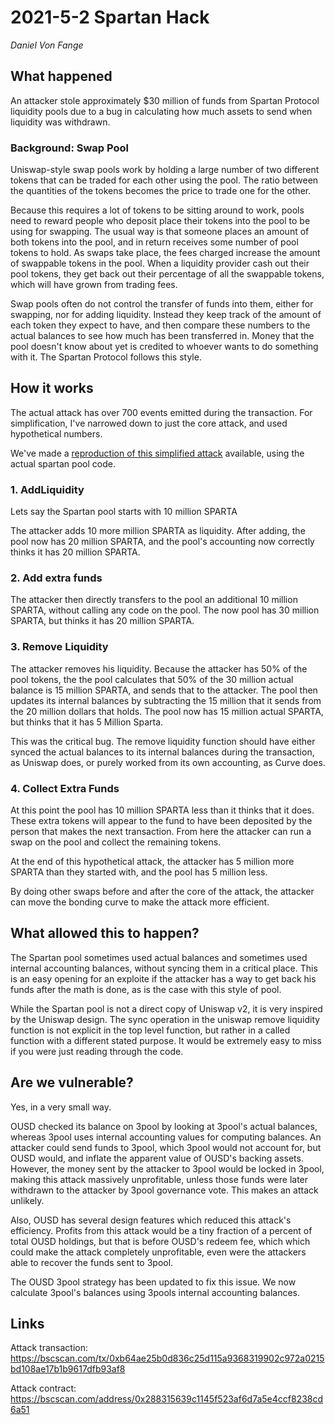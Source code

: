 # 2021-5-2 Spartan Hack

_Daniel Von Fange_

## What happened

An attacker stole approximately $30 million of funds from Spartan Protocol liquidity pools due to a bug in calculating how much assets to send when liquidity was withdrawn.

### Background: Swap Pool

Uniswap-style swap pools work by holding a large number of two different tokens that can be traded for each other using the pool. The ratio between the quantities of the tokens becomes the price to trade one for the other.

Because this requires a lot of tokens to be sitting around to work, pools need to reward people who deposit place their tokens into the pool to be using for swapping. The usual way is that someone places an amount of both tokens into the pool, and in return receives some number of pool tokens to hold. As swaps take place, the fees charged increase the amount of swappable tokens in the pool. When a liquidity provider cash out their pool tokens, they get back out their percentage of all the swappable tokens, which will have grown from trading fees.

Swap pools often do not control the transfer of funds into them, either for swapping, nor for adding liquidity. Instead they keep track of the amount of each token they expect to have, and then compare these numbers to the actual balances to see how much has been transferred in. Money that the pool doesn't know about yet is credited to whoever wants to do something with it. The Spartan Protocol follows this style.


## How it works

The actual attack has over 700 events emitted during the transaction. For simplification, I've narrowed down to just the core attack, and used hypothetical numbers.

We've made a [reproduction of this simplified attack](https://github.com/OriginProtocol/security/blob/master/reproductions/2021-05-02-spartan/tests/test_hack.py) available, using the actual spartan pool code.

### 1. AddLiquidity

Lets say the Spartan pool starts with 10 million SPARTA

The attacker adds 10 more million SPARTA as liquidity. After adding, the pool now has 20 million SPARTA, and the pool's accounting now correctly thinks it has 20 million SPARTA.

### 2. Add extra funds

The attacker then directly transfers to the pool an additional 10 million SPARTA, without calling any code on the pool. The now pool has 30 million SPARTA, but thinks it has 20 million SPARTA.


### 3. Remove Liquidity

The attacker removes his liquidity. Because the attacker has 50% of the pool tokens, the the pool calculates that 50% of the 30 million actual balance is 15 million SPARTA, and sends that to the attacker.  The pool then updates its internal balances by subtracting the 15 million that it sends from the 20 million dollars that holds. The pool now has 15 million actual SPARTA, but thinks that it has 5 Million Sparta.

This was the critical bug. The remove liquidity function should have either synced the actual balances to its internal balances during the transaction, as Uniswap does, or purely worked from its own accounting, as Curve does.


### 4. Collect Extra Funds

At this point the pool has 10 million SPARTA less than it thinks that it does. These extra tokens will appear to the fund to have been deposited by the person that makes the next transaction. From here the attacker can run a swap on the pool and collect the remaining tokens.

At the end of this hypothetical attack, the attacker has 5 million more SPARTA than they started with, and the pool has 5 million less.

By doing other swaps before and after the core of the attack, the attacker can move the bonding curve to make the attack more efficient.

## What allowed this to happen?

The Spartan pool sometimes used actual balances and sometimes used internal accounting balances, without syncing them in a critical place. This is an easy opening for an exploite if the attacker has a way to get back his funds after the math is done, as is the case with this style of pool.

While the Spartan pool is not a direct copy of Uniswap v2, it is very inspired by the Uniswap design. The sync operation in the uniswap remove liquidity function is not explicit in the top level function, but rather in a called function with a different stated purpose. It would be extremely easy to miss if you were just reading through the code. 

## Are we vulnerable?

Yes, in a very small way.

OUSD checked its balance on 3pool by looking at 3pool's actual balances, whereas 3pool uses internal accounting values for computing balances. An attacker could send funds to 3pool, which 3pool would not account for, but OUSD would, and inflate the apparent value of OUSD's backing assets. However, the money sent by the attacker to 3pool would be locked in 3pool, making this attack massively unprofitable, unless those funds were later withdrawn to the attacker by 3pool governance vote. This makes an attack unlikely.

Also, OUSD has several design features which reduced this attack's efficiency. Profits from this attack would be a tiny fraction of a percent of total OUSD holdings, but that is before OUSD's redeem fee, which which could make the attack completely unprofitable, even were the attackers able to recover the funds sent to 3pool.

The OUSD 3pool strategy has been updated to fix this issue. We now calculate 3pool's balances using 3pools internal accounting balances.

## Links

Attack transaction: 
https://bscscan.com/tx/0xb64ae25b0d836c25d115a9368319902c972a0215bd108ae17b1b9617dfb93af8

Attack contract:
https://bscscan.com/address/0x288315639c1145f523af6d7a5e4ccf8238cd6a51